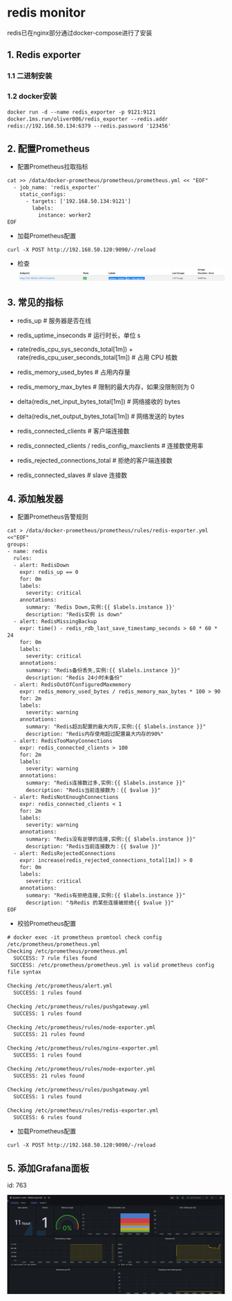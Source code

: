 # redis monitor

redis已在nginx部分通过docker-compose进行了安装

## 1. Redis exporter

### 1.1 二进制安装


### 1.2 docker安装
```
docker run -d --name redis_exporter -p 9121:9121 docker.1ms.run/oliver006/redis_exporter --redis.addr redis://192.168.50.134:6379 --redis.password '123456'
```

## 2. 配置Prometheus
* 配置Prometheus拉取指标
```
cat >> /data/docker-prometheus/prometheus/prometheus.yml << "EOF"
  - job_name: 'redis_exporter'
    static_configs:
      - targets: ['192.168.50.134:9121']
        labels:
          instance: worker2
EOF
```

* 加载Prometheus配置
```
curl -X POST http://192.168.50.120:9090/-/reload
```

* 检查
![alt text](image.png)


## 3. 常见的指标
* redis_up                                # 服务器是否在线
* redis_uptime_inseconds                  # 运行时长，单位 s
* rate(redis_cpu_sys_seconds_total[1m]) + rate(redis_cpu_user_seconds_total[1m])  # 占用 CPU 核数
* redis_memory_used_bytes                 # 占用内存量
* redis_memory_max_bytes                  # 限制的最大内存，如果没限制则为 0
* delta(redis_net_input_bytes_total[1m])  # 网络接收的 bytes
* delta(redis_net_output_bytes_total[1m]) # 网络发送的 bytes

* redis_connected_clients                 # 客户端连接数
* redis_connected_clients / redis_config_maxclients  # 连接数使用率
* redis_rejected_connections_total        # 拒绝的客户端连接数
* redis_connected_slaves                  # slave 连接数 


## 4. 添加触发器
* 配置Prometheus告警规则
```
cat > /data/docker-prometheus/prometheus/rules/redis-exporter.yml <<"EOF"
groups:
- name: redis
  rules:
  - alert: RedisDown
    expr: redis_up == 0
    for: 0m
    labels:
      severity: critical
    annotations:
      summary: 'Redis Down,实例:{{ $labels.instance }}'
      description: "Redis实例 is down"
  - alert: RedisMissingBackup
    expr: time() - redis_rdb_last_save_timestamp_seconds > 60 * 60 * 24
    for: 0m
    labels:
      severity: critical
    annotations:
      summary: "Redis备份丢失,实例:{{ $labels.instance }}"
      description: "Redis 24小时未备份"
  - alert: RedisOutOfConfiguredMaxmemory
    expr: redis_memory_used_bytes / redis_memory_max_bytes * 100 > 90
    for: 2m
    labels:
      severity: warning
    annotations:
      summary: "Redis超出配置的最大内存,实例:{{ $labels.instance }}"
      description: "Redis内存使用超过配置最大内存的90%"
  - alert: RedisTooManyConnections
    expr: redis_connected_clients > 100
    for: 2m
    labels:
      severity: warning
    annotations:
      summary: "Redis连接数过多,实例:{{ $labels.instance }}"
      description: "Redis当前连接数为：{{ $value }}"
  - alert: RedisNotEnoughConnections
    expr: redis_connected_clients < 1
    for: 2m
    labels:
      severity: warning
    annotations:
      summary: "Redis没有足够的连接,实例:{{ $labels.instance }}"
      description: "Redis当前连接数为：{{ $value }}"
  - alert: RedisRejectedConnections
    expr: increase(redis_rejected_connections_total[1m]) > 0
    for: 0m
    labels:
      severity: critical
    annotations:
      summary: "Redis有拒绝连接,实例:{{ $labels.instance }}"
      description: "与Redis 的某些连接被拒绝{{ $value }}"
EOF
```
* 校验Prometheus配置
```
# docker exec -it prometheus promtool check config /etc/prometheus/prometheus.yml
Checking /etc/prometheus/prometheus.yml
  SUCCESS: 7 rule files found
 SUCCESS: /etc/prometheus/prometheus.yml is valid prometheus config file syntax

Checking /etc/prometheus/alert.yml
  SUCCESS: 1 rules found

Checking /etc/prometheus/rules/pushgateway.yml
  SUCCESS: 1 rules found

Checking /etc/prometheus/rules/node-exporter.yml
  SUCCESS: 21 rules found

Checking /etc/prometheus/rules/nginx-exporter.yml
  SUCCESS: 1 rules found

Checking /etc/prometheus/rules/node-exporter.yml
  SUCCESS: 21 rules found

Checking /etc/prometheus/rules/pushgateway.yml
  SUCCESS: 1 rules found

Checking /etc/prometheus/rules/redis-exporter.yml
  SUCCESS: 6 rules found

```

* 加载Prometheus配置
```
curl -X POST http://192.168.50.120:9090/-/reload
```

## 5. 添加Grafana面板
id: 763

![alt text](image-1.png)

